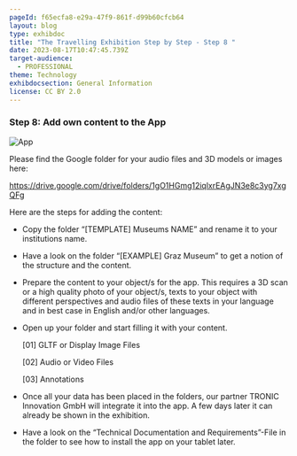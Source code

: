 ```yaml
---
pageId: f65ecfa8-e29a-47f9-861f-d99b60cfcb64
layout: blog
type: exhibdoc
title: "The Travelling Exhibition Step by Step - Step 8 "
date: 2023-08-17T10:47:45.739Z
target-audience:
  - PROFESSIONAL
theme: Technology
exhibdocsection: General Information
license: CC BY 2.0
---
```

### Step 8﻿: Add own content to the App

![App](https://ucarecdn.com/65084deb-19e2-4c43-ad9c-98c747a96290/)

Please find the Google folder for your audio files and 3D models or images here:

<https://drive.google.com/drive/folders/1gO1HGmg12iqlxrEAgJN3e8c3yg7xgQFg>

Here are the steps for adding the content:

* Copy the folder “\[TEMPLATE] Museums NAME” and rename it to your institutions name.
* Have a look on the folder “\[EXAMPLE] Graz Museum” to get a notion of the structure and the content.
* Prepare the content to your object/s for the app. This requires a 3D scan or a high quality photo of your object/s, texts to your object with different perspectives and audio files of these texts in your language and in best case in English and/or other languages.
* Open up your folder and start filling it with your content.

   \[01] GLTF or Display Image Files          

  \[02] Audio or Video Files

  \[03] Annotations
* Once all your data has been placed in the folders, our partner TRONIC Innovation GmbH will integrate it into the app. A few days later it can already be shown in the exhibition.
* Have a look on the “Technical Documentation and Requirements”-File in the folder to see how to install the app on your tablet later.